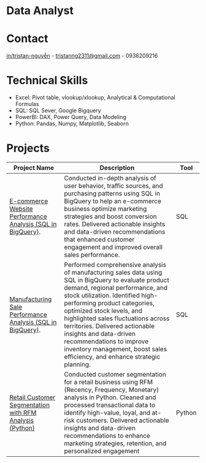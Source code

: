 # Data Analyst

# Contact
[in/tristan-nguyễn](https://www.linkedin.com/in/tristan-nguy%E1%BB%85n/?trk=public-profile-join-page) - tristanng2311@gmail.com - 0938209216

# Technical Skills
- Excel: Pivot table, vlookup/xlookup, Analytical & Computational Formulas
- SQL: SQL Sever, Google Bigquery 
- PowerBI: DAX, Power Query, Data Modeling
- Python: Pandas, Numpy, Matplotlib, Seaborn

# Projects 

| Project Name                                   | Description                                                                                                                                          | Tool               |
|-----------------------------------------------|------------------------------------------------------------------------------------------------------------------------------------------------------|--------------------|
| [E-commerce Website Performance Analysis (SQL in BigQuery)](https://github.com/TristanNguyen2311/E-commerce-Website-Performance-Analysis-SQL-in-BigQuery). | Conducted in-depth analysis of user behavior, traffic sources, and purchasing patterns using SQL in BigQuery to help an e-commerce business optimize marketing strategies and boost conversion rates. Delivered actionable insights and data-driven recommendations that enhanced customer engagement and improved overall sales performance.| SQL   |
| [Manufacturing Sale Performance Analysis   (SQL in BigQuery)](https://github.com/TristanNguyen2311/Manufacturing-Sale-Performance-Analysis-SQL-in-BigQuery). | Performed comprehensive analysis of manufacturing sales data using SQL in BigQuery to evaluate product demand, regional performance, and stock utilization. Identified high-performing product categories, optimized stock levels, and highlighted sales fluctuations across territories. Delivered actionable insights and data-driven recommendations to improve inventory management, boost sales efficiency, and enhance strategic planning. | SQL   |
| [Retail Customer Segmentation with RFM Analysis (Python)](https://github.com/TristanNguyen2311/Retail-Customer-Segmentation-with-RFM-Analysis-Python) | Conducted customer segmentation for a retail business using RFM (Recency, Frequency, Monetary) analysis in Python. Cleaned and processed transactional data to identify high-value, loyal, and at-risk customers. Delivered actionable insights and data-driven recommendations to enhance marketing strategies, retention, and personalized engagement | Python   |

